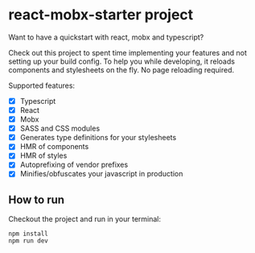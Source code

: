 # react-mobx-starter project

Want to have a quickstart with react, mobx and typescript?

Check out this project to spent time implementing your features and not setting up your build config.
To help you while developing, it reloads components and stylesheets on the fly. No page reloading required.

Supported features:
- [x] Typescript
- [x] React
- [x] Mobx
- [x] SASS and CSS modules
- [x] Generates type definitions for your stylesheets
- [x] HMR of components
- [x] HMR of styles
- [x] Autoprefixing of vendor prefixes
- [x] Minifies/obfuscates your javascript in production

## How to run
Checkout the project and run in your terminal:

```
npm install
npm run dev
```